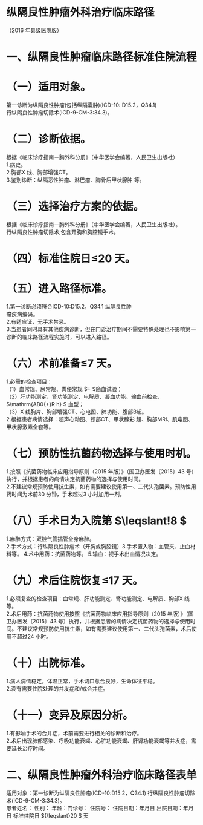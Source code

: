 # 纵隔良性肿瘤外科治疗临床路径  
（2016 年县级医院版）  
# 一、纵隔良性肿瘤临床路径标准住院流程  
# （一）适用对象。  
第一诊断为纵隔良性肿瘤(包括纵隔囊肿)(ICD-10: D15.2，Q34.1)  
行纵隔良性肿瘤切除术(ICD-9-CM-3:34.3)。  
# （二）诊断依据。  
根据《临床诊疗指南－胸外科分册》（中华医学会编著，人民卫生出版社）  
1.病史。  
2.胸部X 线、胸部增强CT。  
3.鉴别诊断：纵隔恶性肿瘤、淋巴瘤、胸骨后甲状腺肿 等。  
# （三）选择治疗方案的依据。  
根据《临床诊疗指南－胸外科分册》（中华医学会编著，人民卫生出版社）。  
行纵隔良性肿瘤切除术,包含开胸和胸腔镜手术。  
# （四）标准住院日≤20 天。  
# （五）进入路径标准。  
1.第一诊断必须符合ICD-10:D15.2，Q34.1 纵隔良性肿  
瘤疾病编码。  
2.有适应证，无手术禁忌。  
3.当患者同时具有其他疾病诊断，但在门诊治疗期间不需要特殊处理也不影响第一诊断的临床路径流程实施时，可以进入路径。  
# （六）术前准备≤7 天。  
1.必需的检查项目：  
（1）血常规、尿常规、粪便常规 $+ $隐血试验；  
（2）肝功能测定、肾功能测定、电解质、凝血功能、输血前检查、 $\mathrm{AB0{+}R h} $ 血型；  
（3）X 线胸片、胸部增强CT、心电图、肺功能、腹部B超。  
2.根据患者病情选择：超声心动图、颈部CT、甲状腺彩 超、胸部MRI、肌电图、甲状腺激素全套等。  
# （七）预防性抗菌药物选择与使用时机。  
1.按照《抗菌药物临床应用指导原则（2015 年版）》（国卫办医发〔2015〕43 号）执行，并根据患者的病情决定抗菌药物的选择与使用时间。  
2.不建议常规预防使用抗生素，如有需要建议使用第一、二代头孢菌素。预防性用药时间为术前30 分钟，手术超过3 小时加用一剂。  
# （八）手术日为入院第 $\leqslant\!8 $  
1.麻醉方式：双腔气管插管全身麻醉。  
2.手术方式：行纵隔良性肿瘤术（开胸或胸腔镜）3.手术置入物：血管夹、止血材料等。 4.术中用药：抗菌药物等。 5.输血：视手术出血情况决定。  
# （九）术后住院恢复≤17 天。  
1.必须复查的检查项目：血常规、肝功能测定、肾功能测定、电解质、胸部X 线等。  
2.术后用药：抗菌药物使用按照《抗菌药物临床应用指导原则（2015 年版）》（国卫办医发〔2015〕43 号）执行，并根据患者的病情决定抗菌药物的选择与使用时间。不建议常规预防使用抗生素，如有需要建议使用第一、二代头孢菌素，术后使用不超过24 小时。  
# （十）出院标准。  
1.病人病情稳定，体温正常，手术切口愈合良好，生命体征平稳。  
2.没有需要住院处理的并发症和/或合并症。  
# （十一）变异及原因分析。  
1.有影响手术的合并症，术前需要进行相关的诊断和治疗。  
2.术后出现肺部感染、呼吸功能衰竭、心脏功能衰竭、肝肾功能衰竭等并发症，需要延长治疗时间。  
# 二、纵隔良性肿瘤外科治疗临床路径表单  
适用对象：第一诊断为纵隔良性肿瘤(ICD-10:D15.2，Q34.1)  行纵隔良性肿瘤切除术(ICD-9-CM-3:34.3)。  
患者姓名：   性别： 年龄：门诊号：  住院号： 住院日期：年月日   出院日期：年月日  标准住院日 ${\leqslant}20 $ 天  
